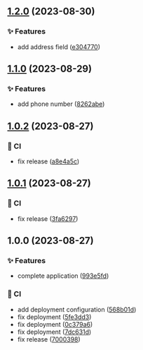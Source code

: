 ## [1.2.0](https://github.com/binayabaral/lt-frontend/compare/v1.1.0...v1.2.0) (2023-08-30)


### :sparkles: Features

* add address field ([e304770](https://github.com/binayabaral/lt-frontend/commit/e304770e61fe726838cd4035bcd81a2be83068c0))

## [1.1.0](https://github.com/binayabaral/lt-frontend/compare/v1.0.2...v1.1.0) (2023-08-29)


### :sparkles: Features

* add phone number ([8262abe](https://github.com/binayabaral/lt-frontend/commit/8262abecd82509467317cb54874ff6f7d9ef32a9))

## [1.0.2](https://github.com/binayabaral/lt-frontend/compare/v1.0.1...v1.0.2) (2023-08-27)


### :repeat: CI

* fix release ([a8e4a5c](https://github.com/binayabaral/lt-frontend/commit/a8e4a5cc401a4e08417f2a0d6b5bc4e82c30ad32))

## [1.0.1](https://github.com/binayabaral/lt-frontend/compare/v1.0.0...v1.0.1) (2023-08-27)


### :repeat: CI

* fix release ([3fa6297](https://github.com/binayabaral/lt-frontend/commit/3fa6297f7979116b86d0223fa507042425e0bd1a))

## 1.0.0 (2023-08-27)


### :sparkles: Features

* complete application ([993e5fd](https://github.com/binayabaral/lt-frontend/commit/993e5fdad6d3a573d4bbce05b5347b257695696f))


### :repeat: CI

* add deployment configuration ([568b01d](https://github.com/binayabaral/lt-frontend/commit/568b01da4c4f64dc8a5ce42076bf95b6bba614c1))
* fix deployment ([5fe3dd3](https://github.com/binayabaral/lt-frontend/commit/5fe3dd31bfa675dabcf6b6764c6a2c996fbc0526))
* fix deployment ([0c379a6](https://github.com/binayabaral/lt-frontend/commit/0c379a675329198716cb4eb5847cf3237e66a7cf))
* fix deployment ([7dc631d](https://github.com/binayabaral/lt-frontend/commit/7dc631dc65ebca42781807351337f5fd8f2a2e76))
* fix release ([7000398](https://github.com/binayabaral/lt-frontend/commit/700039870da91d7ffd02748440c87dc6192791fc))

